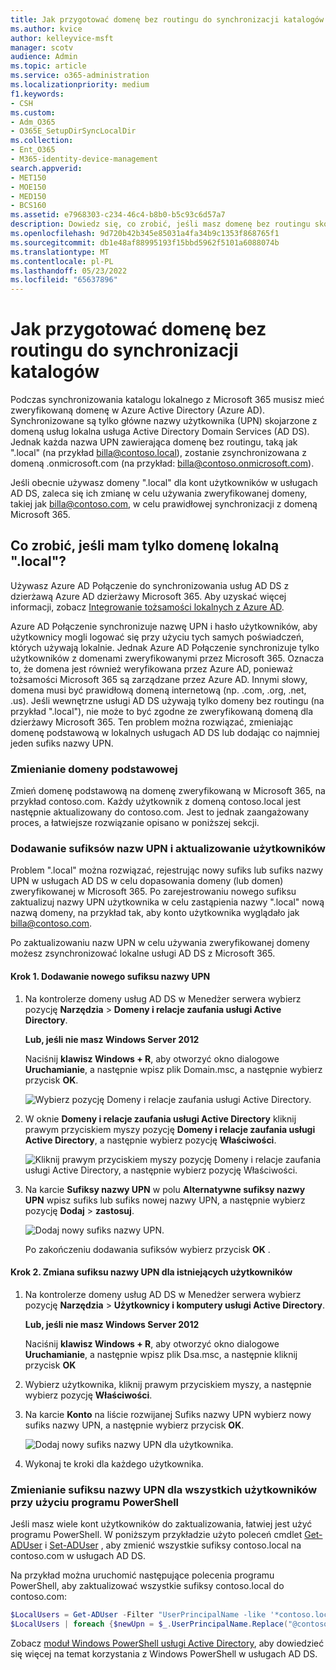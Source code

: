 ```yaml
---
title: Jak przygotować domenę bez routingu do synchronizacji katalogów
ms.author: kvice
author: kelleyvice-msft
manager: scotv
audience: Admin
ms.topic: article
ms.service: o365-administration
ms.localizationpriority: medium
f1.keywords:
- CSH
ms.custom:
- Adm_O365
- O365E_SetupDirSyncLocalDir
ms.collection:
- Ent_O365
- M365-identity-device-management
search.appverid:
- MET150
- MOE150
- MED150
- BCS160
ms.assetid: e7968303-c234-46c4-b8b0-b5c93c6d57a7
description: Dowiedz się, co zrobić, jeśli masz domenę bez routingu skojarzoną z kontami użytkowników lokalnych, zanim zsynchronizujesz je z dzierżawą Microsoft 365.
ms.openlocfilehash: 9d720b42b345e85031a4fa34b9c1353f868765f1
ms.sourcegitcommit: db1e48af88995193f15bbd5962f5101a6088074b
ms.translationtype: MT
ms.contentlocale: pl-PL
ms.lasthandoff: 05/23/2022
ms.locfileid: "65637896"
---
```

# <a name="prepare-a-non-routable-domain-for-directory-synchronization"></a>Jak przygotować domenę bez routingu do synchronizacji katalogów

Podczas synchronizowania katalogu lokalnego z Microsoft 365 musisz mieć zweryfikowaną domenę w Azure Active Directory (Azure AD). Synchronizowane są tylko główne nazwy użytkownika (UPN) skojarzone z domeną usług lokalna usługa Active Directory Domain Services (AD DS). Jednak każda nazwa UPN zawierająca domenę bez routingu, taką jak ".local" (na przykład billa@contoso.local), zostanie zsynchronizowana z domeną .onmicrosoft.com (na przykład: billa@contoso.onmicrosoft.com). 

Jeśli obecnie używasz domeny ".local" dla kont użytkowników w usługach AD DS, zaleca się ich zmianę w celu używania zweryfikowanej domeny, takiej jak billa@contoso.com, w celu prawidłowej synchronizacji z domeną Microsoft 365.
  
## <a name="what-if-i-only-have-a-local-on-premises-domain"></a>Co zrobić, jeśli mam tylko domenę lokalną ".local"?

Używasz Azure AD Połączenie do synchronizowania usług AD DS z dzierżawą Azure AD dzierżawy Microsoft 365. Aby uzyskać więcej informacji, zobacz [Integrowanie tożsamości lokalnych z Azure AD](/azure/architecture/reference-architectures/identity/azure-ad).
  
Azure AD Połączenie synchronizuje nazwę UPN i hasło użytkowników, aby użytkownicy mogli logować się przy użyciu tych samych poświadczeń, których używają lokalnie. Jednak Azure AD Połączenie synchronizuje tylko użytkowników z domenami zweryfikowanymi przez Microsoft 365. Oznacza to, że domena jest również weryfikowana przez Azure AD, ponieważ tożsamości Microsoft 365 są zarządzane przez Azure AD. Innymi słowy, domena musi być prawidłową domeną internetową (np. .com, .org, .net, .us). Jeśli wewnętrzne usługi AD DS używają tylko domeny bez routingu (na przykład ".local"), nie może to być zgodne ze zweryfikowaną domeną dla dzierżawy Microsoft 365. Ten problem można rozwiązać, zmieniając domenę podstawową w lokalnych usługach AD DS lub dodając co najmniej jeden sufiks nazwy UPN.
  
### <a name="change-your-primary-domain"></a>Zmienianie domeny podstawowej

Zmień domenę podstawową na domenę zweryfikowaną w Microsoft 365, na przykład contoso.com. Każdy użytkownik z domeną contoso.local jest następnie aktualizowany do contoso.com. Jest to jednak zaangażowany proces, a łatwiejsze rozwiązanie opisano w poniższej sekcji.
  
### <a name="add-upn-suffixes-and-update-your-users-to-them"></a>Dodawanie sufiksów nazw UPN i aktualizowanie użytkowników

Problem ".local" można rozwiązać, rejestrując nowy sufiks lub sufiks nazwy UPN w usługach AD DS w celu dopasowania domeny (lub domen) zweryfikowanej w Microsoft 365. Po zarejestrowaniu nowego sufiksu zaktualizuj nazwy UPN użytkownika w celu zastąpienia nazwy ".local" nową nazwą domeny, na przykład tak, aby konto użytkownika wyglądało jak billa@contoso.com.
  
Po zaktualizowaniu nazw UPN w celu używania zweryfikowanej domeny możesz zsynchronizować lokalne usługi AD DS z Microsoft 365.
  
#### <a name="step-1-add-the-new-upn-suffix"></a>Krok 1. Dodawanie nowego sufiksu nazwy UPN
  
1. Na kontrolerze domeny usług AD DS w Menedżer serwera wybierz pozycję **Narzędzia** \> **Domeny i relacje zaufania usługi Active Directory**.
    
    **Lub, jeśli nie masz Windows Server 2012**
    
    Naciśnij **klawisz Windows + R**, aby otworzyć okno dialogowe **Uruchamianie**, a następnie wpisz plik Domain.msc, a następnie wybierz przycisk **OK**.
    
    ![Wybierz pozycję Domeny i relacje zaufania usługi Active Directory.](../media/46b6e007-9741-44af-8517-6f682e0ac974.png)
  
2. W oknie **Domeny i relacje zaufania usługi Active Directory** kliknij prawym przyciskiem myszy pozycję **Domeny i relacje zaufania usługi Active Directory**, a następnie wybierz pozycję **Właściwości**.
    
    ![Kliknij prawym przyciskiem myszy pozycję Domeny i relacje zaufania usługi Active Directory, a następnie wybierz pozycję Właściwości.](../media/39d20812-ffb5-4ba9-8d7b-477377ac360d.png)
  
3. Na karcie **Sufiksy nazwy UPN** w polu **Alternatywne sufiksy nazwy UPN** wpisz sufiks lub sufiks nowej nazwy UPN, a następnie wybierz pozycję **Dodaj** \> **zastosuj**.
    
    ![Dodaj nowy sufiks nazwy UPN.](../media/a4aaf919-7adf-469a-b93f-83ef284c0915.PNG)
  
    Po zakończeniu dodawania sufiksów wybierz przycisk **OK** . 
    
 #### <a name="step-2-change-the-upn-suffix-for-existing-users"></a>Krok 2. Zmiana sufiksu nazwy UPN dla istniejących użytkowników
  
1. Na kontrolerze domeny usług AD DS w Menedżer serwera wybierz pozycję **Narzędzia** \> **Użytkownicy i komputery usługi Active Directory**.
    
    **Lub, jeśli nie masz Windows Server 2012**
    
    Naciśnij **klawisz Windows + R**, aby otworzyć okno dialogowe **Uruchamianie**, a następnie wpisz plik Dsa.msc, a następnie kliknij przycisk **OK**
    
2. Wybierz użytkownika, kliknij prawym przyciskiem myszy, a następnie wybierz pozycję **Właściwości**.
    
3. Na karcie **Konto** na liście rozwijanej Sufiks nazwy UPN wybierz nowy sufiks nazwy UPN, a następnie wybierz przycisk **OK**.
    
    ![Dodaj nowy sufiks nazwy UPN dla użytkownika.](../media/54876751-49f0-48cc-b864-2623c4835563.png)
  
4. Wykonaj te kroki dla każdego użytkownika.
    
   
### <a name="use-powershell-to-change-the-upn-suffix-for-all-of-your-users"></a>Zmienianie sufiksu nazwy UPN dla wszystkich użytkowników przy użyciu programu PowerShell

Jeśli masz wiele kont użytkowników do zaktualizowania, łatwiej jest użyć programu PowerShell. W poniższym przykładzie użyto poleceń cmdlet [Get-ADUser](/previous-versions/windows/it-pro/windows-server-2008-R2-and-2008/ee617241(v=technet.10)) i [Set-ADUser](/previous-versions/windows/it-pro/windows-server-2008-R2-and-2008/ee617215(v=technet.10)) , aby zmienić wszystkie sufiksy contoso.local na contoso.com w usługach AD DS. 

Na przykład można uruchomić następujące polecenia programu PowerShell, aby zaktualizować wszystkie sufiksy contoso.local do contoso.com:
    
  ```powershell
  $LocalUsers = Get-ADUser -Filter "UserPrincipalName -like '*contoso.local'" -Properties userPrincipalName -ResultSetSize $null
  $LocalUsers | foreach {$newUpn = $_.UserPrincipalName.Replace("@contoso.local","@contoso.com"); $_ | Set-ADUser -UserPrincipalName $newUpn}
  ```

Zobacz [moduł Windows PowerShell usługi Active Directory](/previous-versions/windows/it-pro/windows-server-2008-R2-and-2008/ee617195(v=technet.10)), aby dowiedzieć się więcej na temat korzystania z Windows PowerShell w usługach AD DS.
